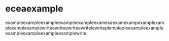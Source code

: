 # eceaexample
exampleexampleexampleexampleexampleexamexaexamexampexamplexamplexamplexamplewriteewriteewriteewritelewriteplemplepleexampleexampleexampleexampleexampleexamplewrite
